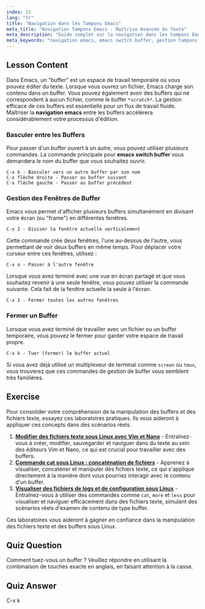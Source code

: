 ```yaml
---
index: 11
lang: "fr"
title: "Navigation dans les Tampons Emacs"
meta_title: "Navigation Tampons Emacs - Maîtrise Avancée du Texte"
meta_description: "Guide complet sur la navigation dans les tampons Emacs. Apprenez à basculer efficacement entre les tampons, diviser les fenêtres et gérer votre flux de travail avec les commandes Emacs essentielles. Maîtrisez la commande switch buffer d'Emacs et améliorez vos compétences en édition de texte."
meta_keywords: "navigation emacs, emacs switch buffer, gestion tampons emacs, commandes emacs, C-x b, C-x k, C-x 2, éditeur de texte, linux"
---
```


## Lesson Content

Dans Emacs, un "buffer" est un espace de travail temporaire où vous pouvez éditer du texte. Lorsque vous ouvrez un fichier, Emacs charge son contenu dans un buffer. Vous pouvez également avoir des buffers qui ne correspondent à aucun fichier, comme le buffer `*scratch*`. La gestion efficace de ces buffers est essentielle pour un flux de travail fluide. Maîtriser la **navigation emacs** entre les buffers accélérera considérablement votre processus d'édition.

### Basculer entre les Buffers

Pour passer d'un buffer ouvert à un autre, vous pouvez utiliser plusieurs commandes. La commande principale pour **emacs switch buffer** vous demandera le nom du buffer que vous souhaitez ouvrir.

```
C-x b - Basculer vers un autre buffer par son nom
C-x flèche droite - Passer au buffer suivant
C-x flèche gauche - Passer au buffer précédent
```

### Gestion des Fenêtres de Buffer

Emacs vous permet d'afficher plusieurs buffers simultanément en divisant votre écran (ou "frame") en différentes fenêtres.

```
C-x 2 - Diviser la fenêtre actuelle verticalement
```

Cette commande crée deux fenêtres, l'une au-dessus de l'autre, vous permettant de voir deux buffers en même temps. Pour déplacer votre curseur entre ces fenêtres, utilisez :

```
C-x o - Passer à l'autre fenêtre
```

Lorsque vous avez terminé avec une vue en écran partagé et que vous souhaitez revenir à une seule fenêtre, vous pouvez utiliser la commande suivante. Cela fait de la fenêtre actuelle la seule à l'écran.

```
C-x 1 - Fermer toutes les autres fenêtres
```

### Fermer un Buffer

Lorsque vous avez terminé de travailler avec un fichier ou un buffer temporaire, vous pouvez le fermer pour garder votre espace de travail propre.

```
C-x k - Tuer (fermer) le buffer actuel
```

Si vous avez déjà utilisé un multiplexeur de terminal comme `screen` ou `tmux`, vous trouverez que ces commandes de gestion de buffer vous semblent très familières.

## Exercise

Pour consolider votre compréhension de la manipulation des buffers et des fichiers texte, essayez ces laboratoires pratiques. Ils vous aideront à appliquer ces concepts dans des scénarios réels.

1.  **[Modifier des fichiers texte sous Linux avec Vim et Nano](https://labex.io/fr/labs/comptia-edit-text-files-in-linux-with-vim-and-nano-591076)** - Entraînez-vous à créer, modifier, sauvegarder et naviguer dans du texte au sein des éditeurs Vim et Nano, ce qui est crucial pour travailler avec des buffers.
2.  **[Commande cat sous Linux : concaténation de fichiers](https://labex.io/fr/labs/linux-linux-cat-command-file-concatenating-210986)** - Apprenez à visualiser, concaténer et manipuler des fichiers texte, ce qui s'applique directement à la manière dont vous pourriez interagir avec le contenu d'un buffer.
3.  **[Visualiser des fichiers de logs et de configuration sous Linux](https://labex.io/fr/labs/linux-viewing-log-and-configuration-files-in-linux-387914)** - Entraînez-vous à utiliser des commandes comme `cat`, `more` et `less` pour visualiser et naviguer efficacement dans des fichiers texte, simulant des scénarios réels d'examen de contenu de type buffer.

Ces laboratoires vous aideront à gagner en confiance dans la manipulation des fichiers texte et des buffers sous Linux.

## Quiz Question

Comment tuez-vous un buffer ? Veuillez répondre en utilisant la combinaison de touches exacte en anglais, en faisant attention à la casse.

## Quiz Answer

C-x k
